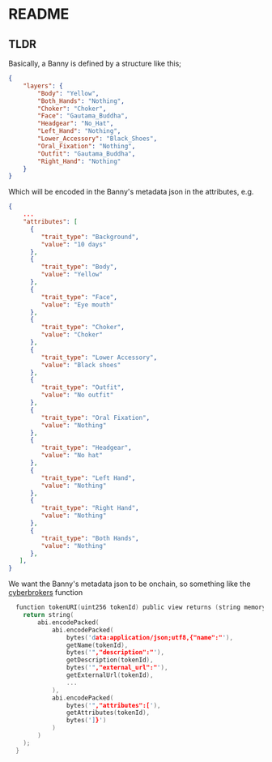 # README

## TLDR

Basically, a Banny is defined by a structure like this;

```json
{
    "layers": {
        "Body": "Yellow",
        "Both_Hands": "Nothing",
        "Choker": "Choker",
        "Face": "Gautama_Buddha",
        "Headgear": "No_Hat",
        "Left_Hand": "Nothing",
        "Lower_Accessory": "Black_Shoes",
        "Oral_Fixation": "Nothing",
        "Outfit": "Gautama_Buddha",
        "Right_Hand": "Nothing"
    }
}
```

Which will be encoded in the Banny's metadata json in the attributes, e.g.

```json
{
    ...
    "attributes": [
      {
         "trait_type": "Background",
         "value": "10 days"
      },
      {
         "trait_type": "Body",
         "value": "Yellow"
      },
      {
         "trait_type": "Face",
         "value": "Eye mouth"
      },
      {
         "trait_type": "Choker",
         "value": "Choker"
      },
      {
         "trait_type": "Lower Accessory",
         "value": "Black shoes"
      },
      {
         "trait_type": "Outfit",
         "value": "No outfit"
      },
      {
         "trait_type": "Oral Fixation",
         "value": "Nothing"
      },
      {
         "trait_type": "Headgear",
         "value": "No hat"
      },
      {
         "trait_type": "Left Hand",
         "value": "Nothing"
      },
      {
         "trait_type": "Right Hand",
         "value": "Nothing"
      },
      {
         "trait_type": "Both Hands",
         "value": "Nothing"
      },
   ],
}

```

We want the Banny's metadata json to be onchain, so something like the [cyberbrokers](https://etherscan.deth.net/address/0x892848074ddea461a15f337250da3ce55580ca85) function

```c
  function tokenURI(uint256 tokenId) public view returns (string memory) {
    return string(
        abi.encodePacked(
            abi.encodePacked(
                bytes('data:application/json;utf8,{"name":"'),
                getName(tokenId),
                bytes('","description":"'),
                getDescription(tokenId),
                bytes('","external_url":"'),
                getExternalUrl(tokenId),
                ...
            ),
            abi.encodePacked(
                bytes('","attributes":['),
                getAttributes(tokenId),
                bytes(']}')
            )
        )
    );
  }
```
